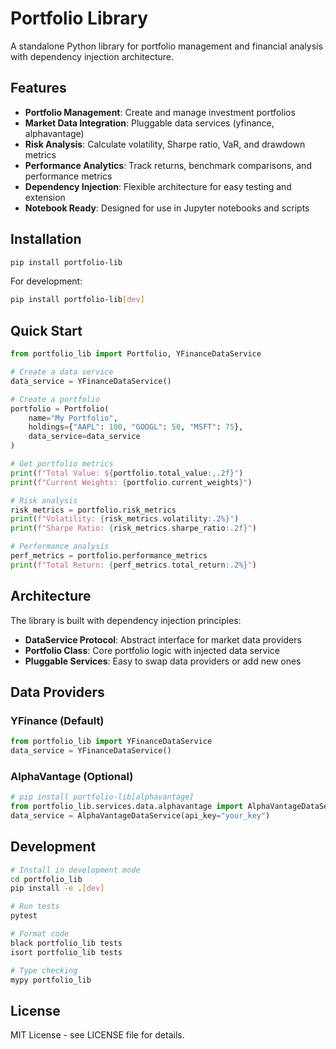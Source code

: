 # Portfolio Library

A standalone Python library for portfolio management and financial analysis with dependency injection architecture.

## Features

- **Portfolio Management**: Create and manage investment portfolios
- **Market Data Integration**: Pluggable data services (yfinance, alphavantage)
- **Risk Analysis**: Calculate volatility, Sharpe ratio, VaR, and drawdown metrics
- **Performance Analytics**: Track returns, benchmark comparisons, and performance metrics
- **Dependency Injection**: Flexible architecture for easy testing and extension
- **Notebook Ready**: Designed for use in Jupyter notebooks and scripts

## Installation

```bash
pip install portfolio-lib
```

For development:
```bash
pip install portfolio-lib[dev]
```

## Quick Start

```python
from portfolio_lib import Portfolio, YFinanceDataService

# Create a data service
data_service = YFinanceDataService()

# Create a portfolio
portfolio = Portfolio(
    name="My Portfolio",
    holdings={"AAPL": 100, "GOOGL": 50, "MSFT": 75},
    data_service=data_service
)

# Get portfolio metrics
print(f"Total Value: ${portfolio.total_value:,.2f}")
print(f"Current Weights: {portfolio.current_weights}")

# Risk analysis
risk_metrics = portfolio.risk_metrics
print(f"Volatility: {risk_metrics.volatility:.2%}")
print(f"Sharpe Ratio: {risk_metrics.sharpe_ratio:.2f}")

# Performance analysis
perf_metrics = portfolio.performance_metrics
print(f"Total Return: {perf_metrics.total_return:.2%}")
```

## Architecture

The library is built with dependency injection principles:

- **DataService Protocol**: Abstract interface for market data providers
- **Portfolio Class**: Core portfolio logic with injected data service
- **Pluggable Services**: Easy to swap data providers or add new ones

## Data Providers

### YFinance (Default)
```python
from portfolio_lib import YFinanceDataService
data_service = YFinanceDataService()
```

### AlphaVantage (Optional)
```python
# pip install portfolio-lib[alphavantage]
from portfolio_lib.services.data.alphavantage import AlphaVantageDataService
data_service = AlphaVantageDataService(api_key="your_key")
```

## Development

```bash
# Install in development mode
cd portfolio_lib
pip install -e .[dev]

# Run tests
pytest

# Format code
black portfolio_lib tests
isort portfolio_lib tests

# Type checking
mypy portfolio_lib
```

## License

MIT License - see LICENSE file for details.
